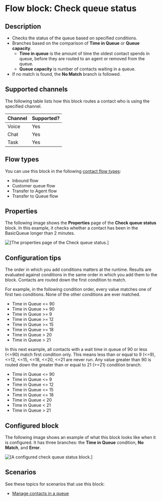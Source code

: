 # Flow block: Check queue status<a name="check-queue-status"></a>

## Description<a name="check-queue-status-description"></a>
+ Checks the status of the queue based on specified conditions\.
+ Branches based on the comparison of **Time in Queue** or **Queue capacity**\. 
  + **Time in queue** is the amount of time the oldest contact spends in queue, before they are routed to an agent or removed from the queue\.
  + **Queue capacity** is number of contacts waiting in a queue\.
+ If no match is found, the **No Match** branch is followed\.

## Supported channels<a name="check-queue-status-channels"></a>

The following table lists how this block routes a contact who is using the specified channel\. 


| Channel | Supported? | 
| --- | --- | 
| Voice | Yes | 
| Chat | Yes | 
| Task | Yes | 

## Flow types<a name="check-queue-status-types"></a>

You can use this block in the following [contact flow types](create-contact-flow.md#contact-flow-types):
+ Inbound flow
+ Customer queue flow
+ Transfer to Agent flow
+ Transfer to Queue flow

## Properties<a name="check-queue-status-properties"></a>

The following image shows the **Properties** page of the **Check queue status** block\. In this example, it checks whether a contact has been in the BasicQueue longer than 2 minutes\.

![\[The properties page of the Check queue status.\]](http://docs.aws.amazon.com/connect/latest/adminguide/images/check-queue-status-properties.png)

## Configuration tips<a name="check-queue-status-tips"></a>

The order in which you add conditions matters at the runtime\. Results are evaluated against conditions in the same order in which you add them to the block\. Contacts are routed down the first condition to match\. 

For example, in the following condition order, every value matches one of first two conditions\. None of the other conditions are ever matched\.
+ Time in Queue <= 90
+ Time in Queue >= 90
+ Time in Queue >= 9
+ Time in Queue >= 12
+ Time in Queue >= 15
+ Time in Queue >= 18
+ Time in Queue > 20
+ Time in Queue > 21

In this next example, all contacts with a wait time in queue of 90 or less \(<=90\) match first condition only\. This means less than or equal to 9 \(<=9\), <=12, <=15, <=18, <=20, <=21 are never run\. Any value greater than 90 is routed down the greater than or equal to 21 \(>=21\) condition branch\. 
+ Time in Queue <= 90
+ Time in Queue <= 9
+ Time in Queue <= 12
+ Time in Queue <= 15
+ Time in Queue <= 18
+ Time in Queue < 20
+ Time in Queue < 21
+ Time in Queue > 21

## Configured block<a name="check-queue-status-configured"></a>

The following image shows an example of what this block looks like when it is configured\. It has three branches: the **Time in Queue** condition, **No Match**, and **Error**\. 

![\[A configured check queue status block.\]](http://docs.aws.amazon.com/connect/latest/adminguide/images/check-queue-status-configured.png)

## Scenarios<a name="check-queue-status-scenarios"></a>

See these topics for scenarios that use this block:
+ [Manage contacts in a queue](queue-to-queue-transfer.md)